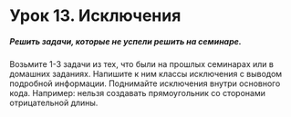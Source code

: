 # Урок 13. Исключения

##### Решить задачи, которые не успели решить на семинаре.
Возьмите 1-3 задачи из тех, что были на прошлых семинарах или в домашних заданиях. Напишите к ним классы исключения с выводом подробной информации.
Поднимайте исключения внутри основного кода.
Например: нельзя создавать прямоугольник со сторонами отрицательной длины.